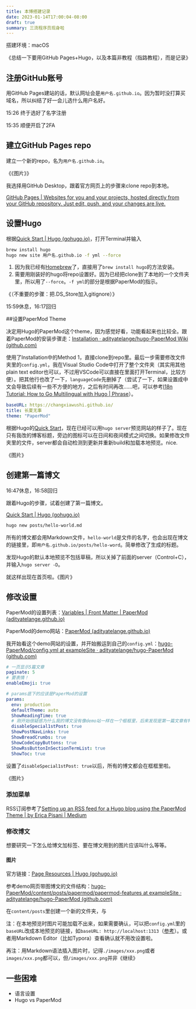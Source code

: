 ```yaml
---
title: 本博搭建记录
date: 2023-01-14T17:00:04-08:00
draft: true
summary: 三流程序员现身啦
---
```



搭建环境：macOS

《总结一下要用GitHub Pages+Hugo，以及本篇非教程（指路教程），而是记录》

## 注册GitHub账号

用GitHub Pages建站的话，默认网址会是`用户名.github.io`。因为暂时没打算买域名，所以纠结了好一会儿选什么用户名好。

15:26 终于选好了名字注册

15:35 顺便开启了2FA

## 建立GitHub Pages repo

建立一个新的repo，名为`用户名.github.io`。

《《图片》》

我选择用GitHub Desktop，跟着官方网页上的步骤来clone repo到本地。

[GitHub Pages | Websites for you and your projects, hosted directly from your GitHub repository. Just edit, push, and your changes are live.](https://pages.github.com/)

## 设置Hugo

根据[Quick Start | Hugo (gohugo.io)](https://gohugo.io/getting-started/quick-start/)，打开Terminal并输入

```bash
brew install hugo
hugo new site 用户名.github.io -f yml --force
```

1. 因为我已经有[Homebrew](https://brew.sh/)了，直接用了`brew install hugo`的方法安装。
2. 需要用刚装好的hugo将repo设置好。因为已经把clone到了本地的一个文件夹里，所以用了`--force`。`-f yml`的部分是根据PaperMod的指示。

《（不重要的步骤：把.DS_Store加入gitignore）》

15:59休息，16:17回归

##设置PaperMod Theme

决定用Hugo的PaperMod这个theme，因为感觉好看，功能看起来也比较全。跟着PaperMod的安装步骤走：[Installation · adityatelange/hugo-PaperMod Wiki (github.com)](https://github.com/adityatelange/hugo-PaperMod/wiki/Installation)

使用了Installation中的Method 1，直接clone到repo里。最后一步需要修改文件夹里的`config.yml`，我在Visual Studio Code中打开了整个文件夹（其实用其他plain text editor也可以，不过用VSCode可以直接在里面打开Terminal，比较方便）。把其他行也改了一下，`languageCode`先删掉了（尝试了一下，如果设置成中文会导致后续有一些不方便的地方，之后有时间再改……吧，可以参考[I18n Tutorial: How to Go Multilingual with Hugo | Phrase](https://phrase.com/blog/posts/i18n-tutorial-how-to-go-multilingual-with-hugo/)）。

```yaml
baseURL: https://changxiawushi.github.io/
title: 长夏无事
theme: "PaperMod"
```

根据Hugo的[Quick Start](https://gohugo.io/getting-started/quick-start/)，现在已经可以用`hugo server`预览网站的样子了。现在只有我改的博客标题，旁边的图标可以在日间和夜间模式之间切换。如果修改文件夹里的文件，server都会自动检测到更新并重新build和加载本地预览。nice.

《图片》

## 创建第一篇博文

16:47休息，16:58回归

跟着Hugo的步骤，试着创建了第一篇博文。

[Quick Start | Hugo (gohugo.io)](https://gohugo.io/getting-started/quick-start/#add-content)

```bash
hugo new posts/hello-world.md
```

所有的博文都会用Markdown文件，`hello-world`是文件的名字，也会出现在博文的链接里，即`用户名.github.io/posts/hello-word`。简单修改了生成的标题。

发现Hugo的默认本地预览不包括草稿，所以关掉了前面的server（Control+C），并输入`hugo server -D`。

就这样出现在首页啦。《图片》

## 修改设置

PaperMod的设置列表：[Variables | Front Matter | PaperMod (adityatelange.github.io)](https://adityatelange.github.io/hugo-PaperMod/posts/papermod/papermod-variables/)

PaperMod的demo网站：[PaperMod (adityatelange.github.io)](https://adityatelange.github.io/hugo-PaperMod/)

我开始看这个demo网站的设置，并开始搬运到自己的`config.yml`：[hugo-PaperMod/config.yml at exampleSite · adityatelange/hugo-PaperMod (github.com)](https://github.com/adityatelange/hugo-PaperMod/blob/exampleSite/config.yml)

```yaml
# 一页显示5篇文章
paginate: 5
# 要表情！
enableEmoji: true

# params底下的应该是PaperMod的设置
params:
  env: production
  defaultTheme: auto
  ShowReadingTime: true
  # 刚开始很疑惑为什么我的博文没有像demo站一样在一个框框里，后来发现是第一篇文章有特别的显示设置，把下面这行加上就好啦
  disableSpecial1stPost: true
  ShowPostNavLinks: true
  ShowBreadCrumbs: true
  ShowCodeCopyButtons: true
  ShowRssButtonInSectionTermList: true
  ShowToc: true
```

设置了`disableSpecial1stPost: true`以后，所有的博文都会在框框里啦。

《图片》

### 添加菜单

RSS订阅参考了[Setting up an RSS feed for a Hugo blog using the PaperMod Theme | by Erica Pisani | Medium](https://medium.com/@ericapisani/setting-up-an-rss-feed-for-a-hugo-blog-using-the-papermod-theme-a141b3fa1ccd)

### 修改博文

想要研究一下怎么给博文加标签、要在博文用到的图片应该叫什么等等。

#### 图片

官方链接：[Page Resources | Hugo (gohugo.io)](https://gohugo.io/content-management/page-resources/)

参考demo网页带图博文的文件结构：[hugo-PaperMod/content/posts/papermod/papermod-features at exampleSite · adityatelange/hugo-PaperMod (github.com)](https://github.com/adityatelange/hugo-PaperMod/tree/exampleSite/content/posts/papermod/papermod-features)

在`content/posts`里创建一个新的文件夹，与

注：在本地预览时图片可能加载不出来，如果需要确认，可以把`config.yml`里的`baseURL`改成本地预览的链接，如`baseURL: http://localhost:1313`（[参考](https://discourse.gohugo.io/t/preview-images-with-localhost/33095)）。或者用Markdown Editor（比如Typora）查看确认就不用改设置啦。

再注：用Markdown语法插入图片时，记得`./images/xxx.png`或者`images/xxx.png`都可以，但`/images/xxx.png`并非《继续》

## 一些困难

- 语言设置
- Hugo vs PaperMod